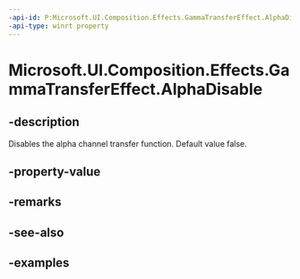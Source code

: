 ```yaml
---
-api-id: P:Microsoft.UI.Composition.Effects.GammaTransferEffect.AlphaDisable
-api-type: winrt property
---
```


<!-- Property syntax.
public bool AlphaDisable { get;  set; }
-->

# Microsoft.UI.Composition.Effects.GammaTransferEffect.AlphaDisable

## -description
Disables the alpha channel transfer function. Default value false.

## -property-value

## -remarks

## -see-also

## -examples

